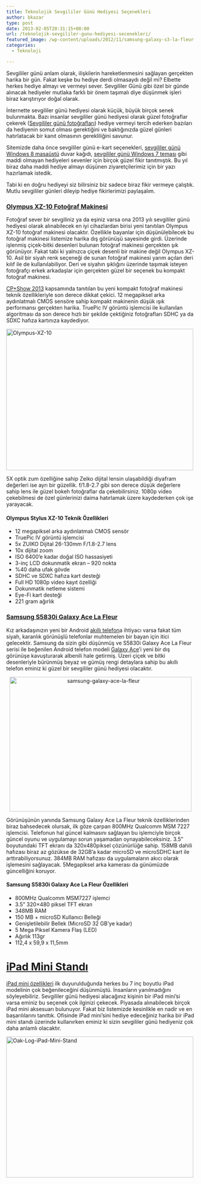 ```yaml
---
title: Teknolojik Sevgililer Günü Hediyesi Seçenekleri
author: bkazar
type: post
date: 2013-02-05T20:31:15+00:00
url: /teknolojik-sevgililer-gunu-hediyesi-secenekleri/
featured_image: /wp-content/uploads/2012/11/samsung-galaxy-s3-la-fleur-100x100.jpg
categories:
  - Teknoloji

---
```

Sevgililer günü anlam olarak, ilişkilerin hareketlenmesini sağlayan gerçekten harika bir gün. Fakat keşke bu hediye derdi olmasaydı değil mi? Elbette herkes hediye almayı ve vermeyi sever. Sevgililer Günü gibi özel bir günde alınacak hediyeler mutlaka farklı bir önem taşımalı diye düşünmek işleri biraz karıştırıyor doğal olarak.

İnternette sevgililer günü hediyesi olarak küçük, büyük birçok senek bulunmakta. Bazı insanlar sevgililer günü hediyesi olarak güzel fotoğraflar çekerek ([Sevgililer günü fotoğrafları][1]) hediye vermeyi tercih ederken bazıları da hediyenin somut olması gerektiğini ve baktığınızda güzel günleri hatırlatacak bir kanıt olmasının gerekliliğini savunur.

Sitemizde daha önce sevgililer günü e-kart seçenekleri, [sevgililer günü Windows 8 masaüstü][2] duvar kağıdı, [sevgililer günü Windows 7 teması][3] gibi maddi olmayan hediyeleri sevenler için birçok güzel fikir tanıtmıştık. Bu yıl biraz daha maddi hediye almayı düşünen ziyaretçilerimiz için bir yazı hazırlamak istedik.

Tabi ki en doğru hediyeyi siz bilirsiniz biz sadece biraz fikir vermeye çalıştık. Mutlu sevgililer günleri dileyip hediye fikirlerimizi paylaşalım.

### [Olympus XZ-10 Fotoğraf Makinesi][4]

Fotoğraf sever bir sevgiliniz ya da eşiniz varsa ona 2013 yılı sevgililer günü hediyesi olarak alınabilecek en iyi cihazlardan birisi yeni tanıtılan Olympus XZ-10 fotoğraf makinesi olacaktır. Özellikle bayanlar için düşünülebilecek bu fotoğraf makinesi listemize harika dış görünüşü sayesinde girdi. Üzerinde işlenmiş çiçek-bitki desenleri bulunan fotoğraf makinesi gerçekten şık görünüyor. Fakat tabi ki yalnızca çiçek desenli bir makine değil Olympus XZ-10. Asil bir siyah renk seçeneği de sunan fotoğraf makinesi yarım açılan deri kılıf ile de kullanılabiliyor. Deri ve siyahın şıklığını üzerinde taşımak isteyen fotoğrafçı erkek arkadaşlar için gerçekten güzel bir seçenek bu kompakt fotoğraf makinesi.

[CP+Show 2013][5] kapsamında tanıtılan bu yeni kompakt fotoğraf makinesi teknik özellikleriyle son derece dikkat çekici. 12 megapiksel arka aydınlatmalı CMOS sensöre sahip kompakt makinenin düşük ışık performansı gerçekten harika. TruePic IV görüntü işlemcisi ile kullanılan algoritması da son derece hızlı bir şekilde çektiğiniz fotoğrafları SDHC ya da SDXC hafıza kartınıza kaydediyor.

<img class="aligncenter size-full wp-image-11297" alt="Olympus-XZ-10" src="https://www.murekkep.org/wp-content/uploads/2013/01/Olympus-XZ-10.jpeg" width="500" height="377" srcset="https://www.murekkep.org/wp-content/uploads/2013/01/Olympus-XZ-10.jpeg 500w, https://www.murekkep.org/wp-content/uploads/2013/01/Olympus-XZ-10-400x301.jpeg 400w, https://www.murekkep.org/wp-content/uploads/2013/01/Olympus-XZ-10-50x37.jpeg 50w, https://www.murekkep.org/wp-content/uploads/2013/01/Olympus-XZ-10-125x94.jpeg 125w, https://www.murekkep.org/wp-content/uploads/2013/01/Olympus-XZ-10-265x200.jpeg 265w, https://www.murekkep.org/wp-content/uploads/2013/01/Olympus-XZ-10-404x305.jpeg 404w" sizes="(max-width: 500px) 100vw, 500px" /> 

5X optik zum özelliğine sahip Zeiko dijital lensin ulaşabildiği diyafram değerleri ise ayrı bir güzellik. f/1.8-2.7 gibi son derece düşük değerlere sahip lens ile güzel bokeh fotoğraflar da çekebilirsiniz. 1080p video çekebilmesi de özel günlerinizi daima hatırlamak üzere kaydederken çok işe yarayacak.

#### Olympus Stylus XZ-10 Teknik Özellikleri

  * 12 megapiksel arka aydınlatmalı CMOS sensör
  * TruePic IV görüntü işlemcisi
  * 5x ZUIKO Dijital 26-130mm F/1.8-2.7 lens
  * 10x dijital zoom
  * ISO 6400&#8217;e kadar doğal ISO hassasiyeti
  * 3-inç LCD dokunmatik ekran &#8211; 920 nokta
  * %40 daha ufak gövde
  * SDHC ve SDXC hafıza kart desteği
  * Full HD 1080p video kayıt özelliği
  * Dokunmatik netleme sistemi
  * Eye-Fi kart desteği
  * 221 gram ağırlık

### [Samsung S5830i Galaxy Ace La Fleur][6]

Kız arkadaşınızın yeni bir Android [akıllı telefon][7]a ihtiyacı varsa fakat tüm siyah, karanlık görünüşlü telefonlar muhtemelen bir bayan için itici gelecektir. Samsung da sizin gibi düşünmüş ve S5830i Galaxy Ace La Fleur serisi ile beğenilen Android telefon modeli [Galaxy Ace][8]’i yeni bir dış görünüşe kavuşturarak albenili hale getirmiş. Üzeri çiçek ve bitki desenleriyle bürünmüş beyaz ve gümüş rengi detaylara sahip bu akıllı telefon eminiz ki güzel bir sevgililer günü hediyesi olacaktır.

<p style="text-align: center;">
  <img class="aligncenter  wp-image-9235" alt="samsung-galaxy-ace-la-fleur" src="https://www.murekkep.org/wp-content/uploads/2012/11/samsung-galaxy-s3-la-fleur.jpg" width="486" height="359" srcset="https://www.murekkep.org/wp-content/uploads/2012/11/samsung-galaxy-s3-la-fleur.jpg 600w, https://www.murekkep.org/wp-content/uploads/2012/11/samsung-galaxy-s3-la-fleur-400x295.jpg 400w, https://www.murekkep.org/wp-content/uploads/2012/11/samsung-galaxy-s3-la-fleur-50x36.jpg 50w, https://www.murekkep.org/wp-content/uploads/2012/11/samsung-galaxy-s3-la-fleur-169x125.jpg 169w" sizes="(max-width: 486px) 100vw, 486px" />
</p>

Görünüşünün yanında Samsung Galaxy Ace La Fleur teknik özelliklerinden biraz bahsedecek olursak, ilk göze çarpan 800MHz Qualcomm MSM 7227 işlemcisi. Telefonun hal güncel kalmasını sağlayan bu işlemciyle birçok güncel oyunu ve uygulamayı sorun yaşamadan oynayabileceksiniz. 3.5” boyutundaki TFT ekranı da 320x480piksel çözünürlüğe sahip. 158MB dahili hafızası biraz az gözükse de 32GB’a kadar microSD ve microSDHC kart ile arttırabiliyorsunuz. 384MB RAM hafızası da uygulamaların akıcı olarak işlemesini sağlayacak. 5Megapiksel arka kamerası da günümüzde güncelliğini koruyor.

#### Samsung S5830i Galaxy Ace La Fleur Özellikleri

  * 800MHz Qualcomm MSM7227 işlemci
  * 3.5” 320&#215;480 piksel TFT ekran
  * 348MB RAM
  * 150 MB + microSD Kullanıcı Belleği
  * Genişletilebilir Bellek (MicroSD 32 GB&#8217;ye kadar)
  * 5 Mega Piksel Kamera Flaş (LED)
  * Ağırlık 113gr
  * 112,4 x 59,9 x 11,5mm

# [iPad Mini Standı][9]

[iPad mini özellikleri][10] ilk duyurulduğunda herkes bu 7 inç boyutlu iPad modelinin çok beğenileceğini düşünmüştü. İnsanların yanılmadığını söyleyebiliriz. Sevgililer günü hediyesi alacağınız kişinin bir iPad mini’si varsa eminiz bu seçenek çok ilginizi çekecek. Piyasada alınabilecek birçok iPad mini aksesuarı bulunuyor. Fakat biz listemizde kesinlikle en nadir ve en başarılılarını tanıttık. Ofisinde iPad mini’sini hediye edeceğiniz harika bir iPad mini standı üzerinde kullanırken eminiz ki sizin sevgililer günü hediyeniz çok daha anlamlı olacaktır.

<img class="aligncenter size-full wp-image-11266" alt="Oak-Log-iPad-Mini-Stand" src="https://www.murekkep.org/wp-content/uploads/2013/01/Oak-Log-iPad-Mini-Stand.jpg" width="500" height="376" srcset="https://www.murekkep.org/wp-content/uploads/2013/01/Oak-Log-iPad-Mini-Stand.jpg 500w, https://www.murekkep.org/wp-content/uploads/2013/01/Oak-Log-iPad-Mini-Stand-400x300.jpg 400w, https://www.murekkep.org/wp-content/uploads/2013/01/Oak-Log-iPad-Mini-Stand-50x37.jpg 50w, https://www.murekkep.org/wp-content/uploads/2013/01/Oak-Log-iPad-Mini-Stand-125x94.jpg 125w, https://www.murekkep.org/wp-content/uploads/2013/01/Oak-Log-iPad-Mini-Stand-265x200.jpg 265w, https://www.murekkep.org/wp-content/uploads/2013/01/Oak-Log-iPad-Mini-Stand-405x305.jpg 405w" sizes="(max-width: 500px) 100vw, 500px" />

 [1]: https://www.murekkep.org/sevgililer-gunu-icin-en-guzel-kalp-fotograflari-valentines-day-11540
 [2]: https://www.murekkep.org/sevgililer-gunu-icin-8-iphone-duvar-kagidi-iphone-wallpaper-4230
 [3]: https://www.murekkep.org/windows-7-sevgililer-gunu-temasi-4257
 [4]: http://wp.me/p1eJph-2Z2
 [5]: https://www.murekkep.org/cp-show-2013de-duyurulmasi-beklenen-kameralar-11285
 [6]: https://www.murekkep.org/samsung-cicek-acacak-9234
 [7]: https://www.murekkep.org/telefon
 [8]: https://www.murekkep.org/samsung-galaxy-ace-plus-fiyati-ve-ozellikleri-7400
 [9]: https://www.murekkep.org/en-populer-ipad-mini-aksesuari-ipad-mini-standlari-11248
 [10]: https://www.murekkep.org/ipad-mini-nexus-7-teknik-ozellikleri-8722